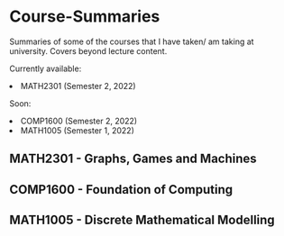 # Course-Summaries
Summaries of some of the courses that I have taken/ am taking at university. Covers beyond lecture content.

Currently available:
<li> MATH2301 (Semester 2, 2022)

Soon:
<li> COMP1600 (Semester 2, 2022)
<li> MATH1005 (Semester 1, 2022)

## MATH2301 - Graphs, Games and Machines

## COMP1600 - Foundation of Computing

## MATH1005 - Discrete Mathematical Modelling
